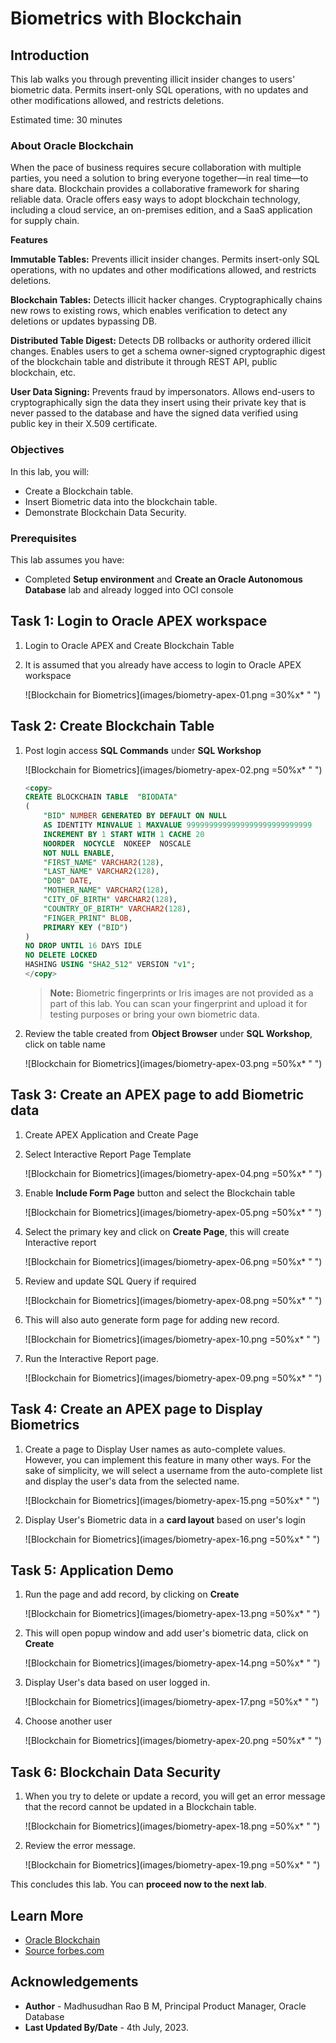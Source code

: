 # Biometrics with Blockchain

## Introduction

This lab walks you through preventing illicit insider changes to users' biometric data. Permits insert-only SQL operations, with no updates and other modifications allowed, and restricts deletions.
 
Estimated time: 30 minutes

### About Oracle Blockchain

When the pace of business requires secure collaboration with multiple parties, you need a solution to bring everyone together—in real time—to share data. Blockchain provides a collaborative framework for sharing reliable data. Oracle offers easy ways to adopt blockchain technology, including a cloud service, an on-premises edition, and a SaaS application for supply chain.

**Features**

**Immutable Tables:** Prevents illicit insider changes. Permits insert-only SQL operations, with no updates and other modifications allowed, and restricts deletions.

**Blockchain Tables:** Detects illicit hacker changes. Cryptographically chains new rows to existing rows, which enables verification to detect any deletions or updates bypassing DB.

**Distributed Table Digest:** Detects DB rollbacks or authority ordered illicit changes. Enables users to get a schema owner-signed cryptographic digest of the blockchain table and distribute it through REST API, public blockchain, etc.

**User Data Signing:** Prevents fraud by impersonators. Allows end-users to cryptographically sign the data they insert using their private key that is never passed to the database and have the signed data verified using public key in their X.509 certificate.

### Objectives

In this lab, you will:
 
* Create a Blockchain table.
* Insert Biometric data into the blockchain table.
* Demonstrate Blockchain Data Security.

### Prerequisites

This lab assumes you have:

* Completed **Setup environment** and **Create an Oracle Autonomous Database** lab and already logged into OCI console

## Task 1: Login to Oracle APEX workspace

1. Login to Oracle APEX and Create Blockchain Table

2. It is assumed that you already have access to login to Oracle APEX workspace

    ![Blockchain for Biometrics](images/biometry-apex-01.png =30%x* " ")

## Task 2: Create Blockchain Table

1. Post login access **SQL Commands** under **SQL Workshop**

    ![Blockchain for Biometrics](images/biometry-apex-02.png =50%x* " ")

    ```sql
    <copy> 
    CREATE BLOCKCHAIN TABLE  "BIODATA" 
    (    
        "BID" NUMBER GENERATED BY DEFAULT ON NULL 
        AS IDENTITY MINVALUE 1 MAXVALUE 9999999999999999999999999999 
        INCREMENT BY 1 START WITH 1 CACHE 20 
        NOORDER  NOCYCLE  NOKEEP  NOSCALE  
        NOT NULL ENABLE, 
        "FIRST_NAME" VARCHAR2(128), 
        "LAST_NAME" VARCHAR2(128), 
        "DOB" DATE, 
        "MOTHER_NAME" VARCHAR2(128), 
        "CITY_OF_BIRTH" VARCHAR2(128),  
        "COUNTRY_OF_BIRTH" VARCHAR2(128),  
        "FINGER_PRINT" BLOB,
        PRIMARY KEY ("BID") 
    )  
    NO DROP UNTIL 16 DAYS IDLE
    NO DELETE LOCKED
    HASHING USING "SHA2_512" VERSION "v1";
    </copy>
    ```

    > **Note:** Biometric fingerprints or Iris images are not provided as a part of this lab. You can scan your fingerprint and upload it for testing purposes or bring your own biometric data.

2. Review the table created from **Object Browser** under **SQL Workshop**, click on table name

    ![Blockchain for Biometrics](images/biometry-apex-03.png =50%x* " ")

## Task 3: Create an APEX page to add Biometric data

1. Create APEX Application and Create Page
2. Select Interactive Report Page Template
  
    ![Blockchain for Biometrics](images/biometry-apex-04.png =50%x*  " ")

3. Enable **Include Form Page** button and select the Blockchain table

    ![Blockchain for Biometrics](images/biometry-apex-05.png =50%x*  " ")

4. Select the primary key and click on **Create Page**, this will create Interactive report
 
    ![Blockchain for Biometrics](images/biometry-apex-06.png =50%x*  " ")

5. Review and update SQL Query if required

    ![Blockchain for Biometrics](images/biometry-apex-08.png =50%x*  " ")

6. This will also auto generate form page for adding new record.
  
    ![Blockchain for Biometrics](images/biometry-apex-10.png =50%x*  " ")

7. Run the Interactive Report page.
 
    ![Blockchain for Biometrics](images/biometry-apex-09.png =50%x*  " ")

## Task 4: Create an APEX page to Display Biometrics

1. Create a page to Display User names as auto-complete values. However, you can implement this feature in many other ways. For the sake of simplicity, we will select a username from the auto-complete list and display the user's data from the selected name.

    ![Blockchain for Biometrics](images/biometry-apex-15.png =50%x* " ")

2. Display User's Biometric data in a **card layout** based on user's login

    ![Blockchain for Biometrics](images/biometry-apex-16.png =50%x* " ")
 
## Task 5: Application Demo

1. Run the page and add record, by clicking on **Create** 
 
    ![Blockchain for Biometrics](images/biometry-apex-13.png =50%x*  " ")

2. This will open popup window and add user's biometric data, click on **Create**

    ![Blockchain for Biometrics](images/biometry-apex-14.png =50%x*  " ")

4. Display User's data based on user logged in.    

    ![Blockchain for Biometrics](images/biometry-apex-17.png =50%x*  " ")

5. Choose another user

    ![Blockchain for Biometrics](images/biometry-apex-20.png =50%x*  " ")

## Task 6: Blockchain Data Security

1. When you try to delete or update a record, you will get an error message that the record cannot be updated in a Blockchain table.

    ![Blockchain for Biometrics](images/biometry-apex-18.png =50%x*  " ")

2. Review the error message.

    ![Blockchain for Biometrics](images/biometry-apex-19.png =50%x*  " ")
 
This concludes this lab. You can **proceed now to the next lab**.

## Learn More

* [Oracle Blockchain](https://www.oracle.com/blockchain/)
* [Source forbes.com](https://www.forbes.com/sites/forbestechcouncil/2019/01/16/how-to-combine-physiological-biometrics-and-blockchain-for-heightened-security)
 
## Acknowledgements

* **Author** - Madhusudhan Rao B M, Principal Product Manager, Oracle Database
* **Last Updated By/Date** - 4th July, 2023.